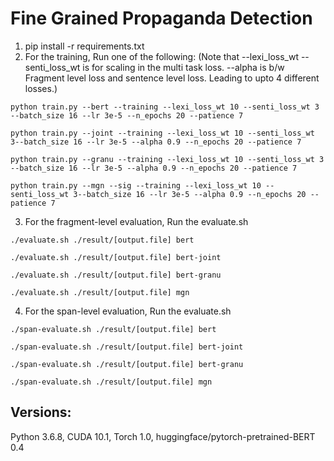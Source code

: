 # Fine Grained Propaganda Detection


1. pip install -r requirements.txt 
2. For the training, Run one of the following: (Note that --lexi_loss_wt --senti_loss_wt is for scaling in the multi task loss. --alpha is b/w Fragment level loss and sentence level loss. Leading to upto 4 different losses.)

```python train.py --bert --training --lexi_loss_wt 10 --senti_loss_wt 3 --batch_size 16 --lr 3e-5 --n_epochs 20 --patience 7```

```python train.py --joint --training --lexi_loss_wt 10 --senti_loss_wt 3--batch_size 16 --lr 3e-5 --alpha 0.9 --n_epochs 20 --patience 7```

```python train.py --granu --training --lexi_loss_wt 10 --senti_loss_wt 3 --batch_size 16 --lr 3e-5 --alpha 0.9 --n_epochs 20 --patience 7```

```python train.py --mgn --sig --training --lexi_loss_wt 10 --senti_loss_wt 3--batch_size 16 --lr 3e-5 --alpha 0.9 --n_epochs 20 --patience 7```

3. For the fragment-level evaluation, Run the evaluate.sh

```./evaluate.sh ./result/[output.file] bert```

```./evaluate.sh ./result/[output.file] bert-joint```

```./evaluate.sh ./result/[output.file] bert-granu```

```./evaluate.sh ./result/[output.file] mgn```

4. For the span-level evaluation, Run the evaluate.sh

```./span-evaluate.sh ./result/[output.file] bert```

```./span-evaluate.sh ./result/[output.file] bert-joint```

```./span-evaluate.sh ./result/[output.file] bert-granu```

```./span-evaluate.sh ./result/[output.file] mgn```

## Versions:
Python 3.6.8, CUDA 10.1, Torch 1.0, huggingface/pytorch-pretrained-BERT 0.4


